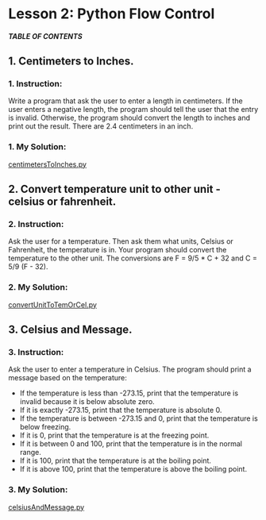 # Lesson 2: Python Flow Control

##### TABLE OF CONTENTS


## 1. Centimeters to Inches.
### 1. Instruction:
Write a program that ask the user to enter a length in centimeters. If the user enters a negative length, the program should tell the user that the entry is invalid. Otherwise, the program should convert the length to inches and print out the result. There are 2.4 centimeters in an inch.

### 1. My Solution:
[centimetersToInches.py](https://github.com/p3uj/Integrative-Programming-and-Technology-1_Assignments/blob/ba67ddea5e28c2940af086022f04ab44dfacac78/Assignment%202/centimetersToInches.py)

## 2. Convert temperature unit to other unit - celsius or fahrenheit.
### 2. Instruction:
Ask the user for a temperature. Then ask them what units, Celsius or Fahrenheit, the temperature is in. Your program should convert the temperature to the other unit. The conversions are F = 9/5 * C + 32 and C = 5/9 (F - 32).

### 2. My Solution:
[convertUnitToTemOrCel.py](https://github.com/p3uj/Integrative-Programming-and-Technology-1_Assignments/blob/c3311774815c2b7d89767acc750f8469ad7a29df/Assignment%202/convertUnitToTemOrCel.py)

## 3. Celsius and Message.
### 3. Instruction:
Ask the user to enter a temperature in Celsius. The program should print a message based on the temperature:
- If the temperature is less than -273.15, print that the temperature is invalid because it is below absolute zero.
- If it is exactly -273.15, print that the temperature is absolute 0.
- If the temperature is between -273.15 and 0, print that the temperature is below freezing.
- If it is 0, print that the temperature is at the freezing point.
- If it is between 0 and 100, print that the temperature is in the normal range.
- If it is 100, print that the temperature is at the boiling point.
- If it is above 100, print that the temperature is above the boiling point.


### 3. My Solution:
[celsiusAndMessage.py](https://github.com/p3uj/Integrative-Programming-and-Technology-1_Assignments/blob/d5fb2a0283c26eba5488d9fe9af72610d8907fd6/Assignment%202/celsiusAndMessage.py)
